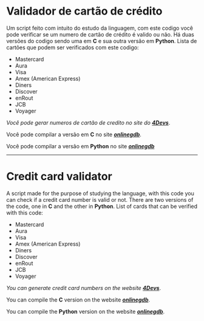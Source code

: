 # Validador de cartão de crédito 
Um script feito com intuito do estudo da linguagem, com este codigo você pode verificar se um numero de cartão de crédito é valido ou não.
Há duas versões do codigo sendo uma em **C** e sua outra versão em **Python**.
Lista de cartões que podem ser verificados com este codigo:
-  Mastercard
-  Aura
-  Visa
-  Amex (American Express)
-  Diners
-  Discover
-  enRout
-  JCB
-  Voyager

_Você pode gerar numeros de cartão de credito no site do_ **_[4Devs](https://www.4devs.com.br/gerador_de_numero_cartao_credito)_**.

Você pode compilar a versão em **C** no site **_[onlinegdb](https://onlinegdb.com/H1pDSZ_BD)_**.

Você pode compilar a versão em **Python** no site **_[onlinegdb](https://onlinegdb.com/H1lnXJgjw)_**
***

# Credit card validator
A script made for the purpose of studying the language, with this code you can check if a credit card number is valid or not.
There are two versions of the code, one in **C** and the other in **Python**.
List of cards that can be verified with this code:
-  Mastercard
-  Aura
-  Visa
-  Amex (American Express)
-  Diners
-  Discover
-  enRout
-  JCB
-  Voyager

_You can generate credit card numbers on the website_ **_[4Devs](https://www.4devs.com.br/gerador_de_numero_cartao_credito)_**.

You can compile the **C** version on the website **_[onlinegdb](https://onlinegdb.com/H1pDSZ_BD)_**.

You can compile the **Python** version on the website **_[onlinegdb](https://onlinegdb.com/H1lnXJgjw)_**.